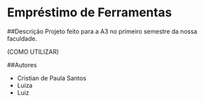 # Empréstimo de Ferramentas

##Descrição
Projeto feito para a A3 no primeiro semestre da nossa faculdade.

(COMO UTILIZAR)

##Autores
- Cristian de Paula Santos
- Luiza 
- Luiz
